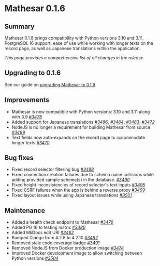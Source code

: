 # Mathesar 0.1.6

## Summary

Mathesar 0.1.6 brings compatibility with Python versions 3.10 and 3.11, PostgreSQL 16 support, ease of use while working with longer texts on the record page, as well as Japanese translations within the application.

_This page provides a comprehensive list of all changes in the release._

## Upgrading to 0.1.6

See our guide on [upgrading Mathesar to 0.1.6](../administration/upgrade/0.1.6.md).

## Improvements

- Mathesar is now compatible with Python versions: 3.10 and 3.11 along with 3.9 _[#3478](https://github.com/mathesar-foundation/mathesar/pull/3478)_
- Added support for Japanese translations _[#3486](https://github.com/mathesar-foundation/mathesar/pull/3486)_, _[#3484](https://github.com/mathesar-foundation/mathesar/pull/3484)_, _[#3483](https://github.com/mathesar-foundation/mathesar/pull/3483)_, _[#3472](https://github.com/mathesar-foundation/mathesar/pull/3472)_
- NodeJS is no longer a requirement for building Mathesar from source _[#3489](https://github.com/mathesar-foundation/mathesar/pull/3489)_ 
- Text fields now auto-expands on the record page to accommodate longer texts _[#3470](https://github.com/mathesar-foundation/mathesar/pull/3470)_

## Bug fixes

- Fixed record selector filtering bug _[#3488](https://github.com/mathesar-foundation/mathesar/pull/3488)_
- Fixed connection creation failures due to schema name collisions while adding provided sample schema(s) in the database. _[#3490](https://github.com/mathesar-foundation/mathesar/pull/3490)_
- Fixed height inconsistencies of record selector's text inputs _[#3495](https://github.com/mathesar-foundation/mathesar/pull/3495)_
- Fixed CSRF failures when the app is behind a reverse proxy _[#3499](https://github.com/mathesar-foundation/mathesar/pull/3499)_
- Fixed layout issues while using Japanese translations _[#3501](https://github.com/mathesar-foundation/mathesar/pull/3501)_

## Maintenance

- Added a health check endpoint to Mathesar _[#3479](https://github.com/mathesar-foundation/mathesar/pull/3479)_
- Added PG 16 to testing matrix _[#3480](https://github.com/mathesar-foundation/mathesar/pull/3480)_
- Added MkDocs edit URI _[#3482](https://github.com/mathesar-foundation/mathesar/pull/3482)_
- Bumped Django from 4.2.8 to 4.2.10 _[#3492](https://github.com/mathesar-foundation/mathesar/pull/3492)_
- Removed stale code coverage badge _[#3491](https://github.com/mathesar-foundation/mathesar/pull/3491)_
- Removed NodeJS from Docker production image _[#3474](https://github.com/mathesar-foundation/mathesar/pull/3474)_ 
- Improved Docker development image to allow switching between Python versions _[#3504](https://github.com/mathesar-foundation/mathesar/pull/3504)_
